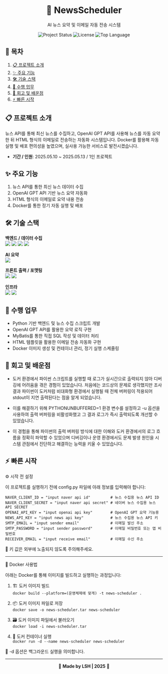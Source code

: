 <div align='center'>

# 📰 NewsScheduler
AI 뉴스 요약 및 이메일 자동 전송 시스템

<img src="https://img.shields.io/badge/status-active-brightgreen" alt="Project Status">
<img src="https://img.shields.io/badge/license-MIT-blue" alt="License">
<img src="https://img.shields.io/github/languages/top/LSH-1082/NewsScheduler" alt="Top Language">

</div>

## 📖 목차
1. [📋 프로젝트 소개](#-프로젝트-소개)
2. [✨ 주요 기능](#-주요-기능)
3. [🛠️ 기술 스택](#%EF%B8%8F-기술-스택)
4. [🚀 수행 업무](#-수행-업무)
5. [🧠 회고 및 배운점](#-회고-및-배운점)
6. [⚡ 빠른 시작](#-빠른-시작)


## 📋 프로젝트 소개

뉴스 API를 통해 최신 뉴스를 수집하고, OpenAI GPT API를 사용해 뉴스를 자동 요약한 뒤 HTML 형식의 이메일로 전송하는 자동화 시스템입니다. Docker를 활용해 자동 실행 및 배포 편의성을 높였으며, 실사용 가능한 서비스로 발전시켰습니다.

- **기간 / 인원**: 2025.05.10 ~ 2025.05.13 / 1인 프로젝트

## ✨ 주요 기능

1. 뉴스 API를 통한 최신 뉴스 데이터 수집  
2. OpenAI GPT API 기반 뉴스 요약 자동화  
3. HTML 형식의 이메일로 요약 내용 전송  
4. Docker를 통한 정기 자동 실행 및 배포  


## 🛠️ 기술 스택

**백엔드 / 데이터 수집**  
<img src="https://img.shields.io/badge/Python-3776AB?style=for-the-badge&logo=python&logoColor=yellow" />
<img src="https://img.shields.io/badge/MyBatis-000000?style=for-the-badge&logo=data&logoColor=brown" />
<img src="https://img.shields.io/badge/News%20API-FF9900?style=for-the-badge&logo=rss&logoColor=grey" />
<img src="https://img.shields.io/badge/Naver%20News-03C75A?style=for-the-badge&logo=naver&logoColor=green" />

**AI 요약**  
<img src="https://img.shields.io/badge/OpenAI-412991?style=for-the-badge&logo=openai&logoColor=white" />

**프론트 출력 / 포맷팅**  
<img src="https://img.shields.io/badge/HTML-E34F26?style=for-the-badge&logo=html5&logoColor=red" />
<img src="https://img.shields.io/badge/CSS-1572B6?style=for-the-badge&logo=css3&logoColor=cyan" />

**인프라**  
<img src="https://img.shields.io/badge/Docker-2496ED?style=for-the-badge&logo=docker&logoColor=blue" />
<img src="https://img.shields.io/badge/Linux-FCC624?style=for-the-badge&logo=linux&logoColor=black" />


## 🚀 수행 업무

- Python 기반 백엔드 및 뉴스 수집 스크립트 개발
- OpenAI GPT API를 활용한 요약 로직 구현
- MyBatis를 통한 직접 SQL 작성 및 데이터 처리
- HTML 템플릿을 활용한 이메일 전송 자동화 구현
- Docker 이미지 생성 및 컨테이너 관리, 정기 실행 스케줄링


## 🧠 회고 및 배운점

- 도커 환경에서 파이썬 스크립트를 실행할 때 로그가 실시간으로 출력되지 않아 디버깅에 어려움을 겪은 경험이 있었습니다. 처음에는 코드상의 문제로 생각했지만 조사 결과 파이썬이 도커처럼 비대화형 환경에서 실행될 때 전체 버퍼링이 적용되어 stdout이 지연 출력된다는 점을 알게 되었습니다.

- 이를 해결하기 위해 PYTHONUNBUFFERED=1 환경 변수를 설정하고 -u 옵션을 사용하여 출력 버퍼링을 비활성화했고 그 결과 로그가 즉시 출력되도록 개선할 수 있었습니다.

- 이 경험을 통해 파이썬의 출력 버퍼링 방식에 대한 이해와 도커 환경에서의 로그 흐름을 정확히 파악할 수 있었으며 디버깅이나 운영 환경에서도 문제 발생 원인을 시스템 관점에서 진단하고 해결하는 능력을 키울 수 있었습니다.


## ⚡ 빠른 시작


⚙️ 시작 전 설정

이 프로젝트를 실행하기 전에 config.py 파일에 아래 정보를 입력해야 합니다:
```
NAVER_CLIENT_ID = "input naver api id"         # 뉴스 수집용 뉴스 API ID
NAVER_CLIENT_SECRET = "input naver api secret" # 네이버 뉴스 수집용 뉴스 API SECRET
OPENAI_API_KEY = "input openai api key"        # OpenAI GPT 요약 기능용 
NEWS_API_KEY = "input news api key"            # 뉴스 수집용 뉴스 API 키  
SMTP_EMAIL = "input sender email"              # 이메일 발신 주소
SMTP_PASSWORD = "input sender password"        # 이메일 비밀번호 또는 앱 비밀번호 
RECEIVER_EMAIL = "input receive email"         # 이메일 수신 주소
```
🔐 키 값은 외부에 노출되지 않도록 주의해주세요.

---

🐳 Docker 사용법

아래는 Docker를 통해 이미지를 빌드하고 실행하는 과정입니다:

1. 🏗️ 도커 이미지 빌드  
   `docker build --platform=(운영체제에 맞게) -t news-scheduler .`

2. 📦 도커 이미지 파일로 저장  
   `docker save -o news-scheduler.tar news-scheduler`

3. 🗃️ 도커 이미지 파일에서 불러오기  
   `docker load -i news-scheduler.tar`

4. 🚀 도커 컨테이너 실행  
   `docker run -d --name news-scheduler news-scheduler`

📝 -d 옵션은 백그라운드 실행을 의미합니다.


---

<div align="center">
  
🌟 **Made by LSH | 2025** 🌟

</div>

